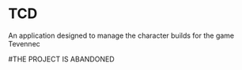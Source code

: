 # TCD

An application designed to manage the character builds for the game Tevennec

#THE PROJECT IS ABANDONED
